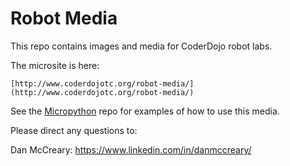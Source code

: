 # Robot Media

This repo contains images and media for CoderDojo robot labs.  

The microsite is here:

    [http://www.coderdojotc.org/robot-media/](http://www.coderdojotc.org/robot-media/)

See the [Micropython](http://www.coderdojotc.org/micropython/) repo for examples of how to use this media.

Please direct any questions to:

Dan McCreary: https://www.linkedin.com/in/danmccreary/
